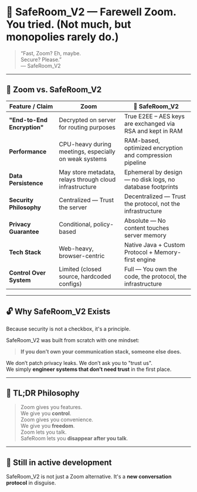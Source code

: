 # 🔐 SafeRoom_V2 — Farewell Zoom. You tried. (Not much, but monopolies rarely do.)
> “Fast, Zoom? Eh, maybe.  
> Secure? Please.”  
> — SafeRoom_V2

---

## 🥊 Zoom vs. SafeRoom_V2

| Feature / Claim            | Zoom                                                       | 🚀 SafeRoom_V2                                               |
|---------------------------|-------------------------------------------------------------|--------------------------------------------------------------|
| **"End-to-End Encryption"**| Decrypted on server for routing purposes                   | True E2EE – AES keys are exchanged via RSA and kept in RAM  |
| **Performance**            | CPU-heavy during meetings, especially on weak systems       | RAM-based, optimized encryption and compression pipeline     |
| **Data Persistence**       | May store metadata, relays through cloud infrastructure      | Ephemeral by design — no disk logs, no database footprints   |
| **Security Philosophy**    | Centralized — Trust the server                              | Decentralized — Trust the protocol, not the infrastructure   |
| **Privacy Guarantee**      | Conditional, policy-based                                   | Absolute — No content touches server memory                  |
| **Tech Stack**             | Web-heavy, browser-centric                                  | Native Java + Custom Protocol + Memory-first engine          |
| **Control Over System**    | Limited (closed source, hardcoded configs)                  | Full — You own the code, the protocol, the infrastructure    |

---

## 🔓 Why SafeRoom_V2 Exists

Because security is not a checkbox, it's a principle.

SafeRoom_V2 was built from scratch with one mindset:
> **If you don’t own your communication stack, someone else does.**

We don’t patch privacy leaks. We don’t ask you to "trust us".  
We simply **engineer systems that don’t need trust** in the first place.

---

## 🧠 TL;DR Philosophy

> Zoom gives you features.  
> We give you **control**.  
> Zoom gives you convenience.  
> We give you **freedom**.  
> Zoom lets you talk.  
> SafeRoom lets you **disappear after you talk**.

---

## 🚧 Still in active development

SafeRoom_V2 is not just a Zoom alternative. It's a **new conversation protocol** in disguise.

